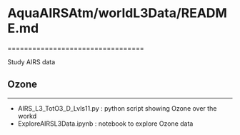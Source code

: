 # AquaAIRSAtm/worldL3Data/README.md
=================================

Study AIRS data 


## Ozone
--------

- AIRS_L3_TotO3_D_Lvls11.py : python script showing Ozone over the workd
- ExploreAIRSL3Data.ipynb   : notebook to explore Ozone data